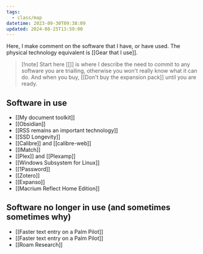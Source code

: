 ```yaml
---
tags:
  - class/map
datetime: 2023-09-30T09:38:09
updated: 2024-08-25T13:59:00
---
```

Here, I make comment on the software that I have, or have used. The physical technology equivalent is [[Gear that I use]].

> [!note] Start here
> [[]] is where I describe the need to commit to any software you are trialling, otherwise you won't really know what it can do. And when you buy, [[Don't buy the expansion pack]] until you are ready.

## Software in use
- [[My document toolkit]]
- [[Obsidian]]
- [[RSS remains an important technology]]
- [[SSD Longevity]]
- [[Calibre]] and [[calibre-web]]
- [[IMatch]]
- [[Plex]] and [[Plexamp]]
- [[Windows Subsystem for Linux]]
- [[1Password]]
- [[Zotero]]
- [[Expanso]]
- [[Macrium Reflect Home Edition]]

## Software no longer in use (and sometimes sometimes why)
- [[Faster text entry on a Palm Pilot]]
- [[Faster text entry on a Palm Pilot]]
- [[Roam Research]]